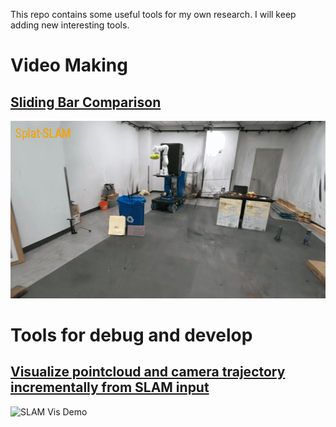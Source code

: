 This repo contains some useful tools for my own research. I will keep adding new interesting tools.
# Video Making
## [Sliding Bar Comparison](./video_making/sliding_bar)

![Sliding Bar Demo](./video_making/sliding_bar/media/sliding_bar.gif)

# Tools for debug and develop
## [Visualize pointcloud and camera trajectory incrementally from SLAM input](./research_dev/visualize_pc_cam_from_slam_input)

![SLAM Vis Demo](./research_dev/visualize_pc_cam_from_slam_input/media/demo.gif)